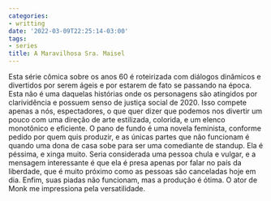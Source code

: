 ```yaml
---
categories:
- writting
date: '2022-03-09T22:25:14-03:00'
tags:
- series
title: A Maravilhosa Sra. Maisel
---
```


Esta série cômica sobre os anos 60 é roteirizada com diálogos dinâmicos e divertidos por serem ágeis e por estarem de fato se passando na época. Esta não é uma daquelas histórias onde os personagens são atingidos por clarividência e possuem senso de justiça social de 2020. Isso compete apenas a nós, espectadores, o que quer dizer que podemos nos divertir um pouco com uma direção de arte estilizada, colorida, e um elenco monotônico e eficiente. O pano de fundo é uma novela feminista, conforme pedido por quem quis produzir, e as únicas partes que não funcionam é quando uma dona de casa sobe para ser uma comediante de standup. Ela é péssima, e xinga muito. Seria considerada uma pessoa chula e vulgar, e a mensagem interessante é que ela é presa apenas por falar no país da liberdade, que é muito próximo como as pessoas são canceladas hoje em dia. Enfim, suas piadas não funcionam, mas a produção é ótima. O ator de Monk me impressiona pela versatilidade.

